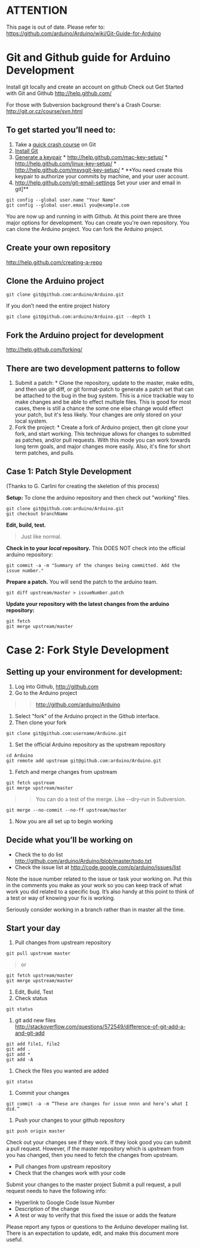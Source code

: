 # ATTENTION #

This page is out of date. Please refer to:
https://github.com/arduino/Arduino/wiki/Git-Guide-for-Arduino

# Git and Github guide for Arduino Development #

Install git locally and create an account on github
Check out Get Started with Git and Github
http://help.github.com/

For those with Subversion background there's a Crash Course:
http://git.or.cz/course/svn.html

## To get started you’ll need to: ##
  1. Take a [quick crash course](http://gitref.org/) on Git
  1. [Install Git](http://help.github.com/git-installation-redirect)
  1. [Generate a keypair](http://help.github.com/key-setup-redirect)
    * http://help.github.com/mac-key-setup/
    * http://help.github.com/linux-key-setup/
    * http://help.github.com/msysgit-key-setup/
    * **You need create this keypair to authorize your commits by machine, and your user account.
  1. http://help.github.com/git-email-settings Set your user and email in git]**

```
git config --global user.name "Your Name"
git config --global user.email you@example.com
```

You are now up and running in with Github. At this point there are three major options for development.  You can create you're own repository. You can clone the Arduino project. You can fork the Arduino project.


## Create your own repository ##
http://help.github.com/creating-a-repo

## Clone the Arduino project ##
```
git clone git@github.com:arduino/Arduino.git
```
If you don’t need the entire project history
```
git clone git@github.com:arduino/Arduino.git --depth 1
```
## Fork the Arduino project for development ##
http://help.github.com/forking/



## There are two development patterns to follow ##

  1. Submit a patch:
    * Clone the repository, update to the master, make edits, and then use git diff, or git format-patch to generate a patch set that can be attached to the bug in the bug system. This is a nice trackable way to make changes and be able to effect multiple files. This is good for most cases, there is still a chance the some one else change would effect your patch, but it's less likely. Your changes are only stored on your local system.
  1. Fork the project:
    * Create a fork of Arduino project, then git clone your fork, and start working. This technique allows for changes to submitted as patches, and/or pull requests. With this mode you can work towards long term goals, and major changes more easily. Also, it's fine for short term patches, and pulls.

## Case 1: Patch Style Development ##
(Thanks to G. Carlini for creating the skeletion of this process)

**Setup:**
To clone the arduino repository and then check out "working" files.
```
git clone git@github.com:arduino/Arduino.git
git checkout branchName
```


**Edit, build, test.**
> Just like normal.

**Check in to your _local_ repository.**
This DOES NOT check into the official arduino repository:
```
git commit -a -m "Summary of the changes being committed. Add the issue number."
```
**Prepare a patch.**
You will send the patch to the arduino team.
```
git diff upstream/master > issueNumber.patch
```

**Update your repository with the latest changes from the arduino repository:**
```
git fetch
git merge upstream/master
```

# Case 2: Fork Style Development #

## Setting up your environment for development: ##
  1. Log into Github,  http://github.com
  1. Go to the Arduino project
> > http://github.com/arduino/Arduino
  1. Select "fork" of the Arduino project in the Github interface.
  1. Then clone your fork
```
git clone git@github.com:username/Arduino.git
```
  1. Set the official Arduino repository as the upstream repository
```
cd Arduino
git remote add upstream git@github.com:arduino/Arduino.git
```
  1. Fetch and merge changes from upstream
```
git fetch upstream
git merge upstream/master 
```
> > You can do a test of the merge. Like --dry-run in Subversion.
```
git merge --no-commit --no-ff upstream/master
```
  1. Now  you are all set up to begin working

## Decide what you’ll be working on ##
  * Check the to do list http://github.com/arduino/Arduino/blob/master/todo.txt
  * Check the issue list at http://code.google.com/p/arduino/issues/list

Note the issue number related to the issue or task your working on. Put this in the comments you make as your work so you can keep track of what work you did related to a specific bug. It’s also handy at this point to think of a test or way of knowing your fix is working.

Seriously consider working in a branch rather than in master all the time.

## Start your day ##
  1. Pull changes from upstream repository
```
git pull upstream master
```

> or
```
git fetch upstream/master
git merge upstream/master
```
  1. Edit, Build, Test
  1. Check status
```
git status
```
  1. git add new files http://stackoverflow.com/questions/572549/difference-of-git-add-a-and-git-add
```
git add file1, file2
git add .
git add *
git add -A
```
  1. Check the files you wanted are added
```
git status 
```
  1. Commit your changes
```
git commit -a -m “These are changes for issue nnnn and here’s what I did.”
```
  1. Push your changes to your github repository
```
git push origin master
```

Check out your changes see if they work. If they look good you can submit a pull request. However, if the master repository which is upstream from you has changed, then you need to fetch the changes from upstream.
  * Pull changes from upstream repository
  * Check that the changes work with your code

Submit your changes to the master project
Submit a pull request, a pull request needs to have the following info:
  * Hyperlink to Google Code Issue Number
  * Description of the change
  * A test or way to verify that this fixed the issue or adds the feature

Please report any typos or questions to the Arduino developer mailing list. There is an expectation to update, edit, and make this document more useful.